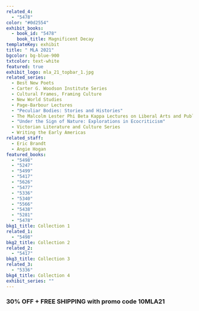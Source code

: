 ```yaml
---
related_4:
  - "5478"
color: "#0d2554"
exhibit_books:
  - book_id: "5478"
    book_title: Magnificent Decay
templateKey: exhibit
title: " MLA 2021"
bgcolor: bg-blue-900
txtcolor: text-white
featured: true
exhibit_logo: mla_21_topbar_1.jpg
related_series:
  - Best New Poets
  - Carter G. Woodson Institute Series
  - Cultural Frames, Framing Culture
  - New World Studies
  - Page-Barbour Lectures
  - "Peculiar Bodies: Stories and Histories"
  - The Malcolm Lester Phi Beta Kappa Lectures on Liberal Arts and Public Life
  - "Under the Sign of Nature: Explorations in Ecocriticism"
  - Victorian Literature and Culture Series
  - Writing the Early Americas
related_staff:
  - Eric Brandt
  - Angie Hogan
featured_books:
  - "5498"
  - "5247"
  - "5499"
  - "5417"
  - "5626"
  - "5477"
  - "5336"
  - "5340"
  - "5566"
  - "5438"
  - "5281"
  - "5478"
bkg1_title: Collection 1
related_1:
  - "5498"
bkg2_title: Collection 2
related_2:
  - "5417"
bkg3_title: Collection 3
related_3:
  - "5336"
bkg4_title: Collection 4
exhibit_series: ""
---
```

### 30% OFF + FREE SHIPPING with promo code 10MLA21